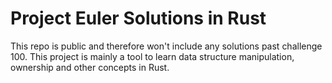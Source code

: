 # Project Euler Solutions in Rust

This repo is public and therefore won't include any solutions past challenge 100. This project is mainly a tool to learn data structure manipulation, ownership and other concepts in Rust.

